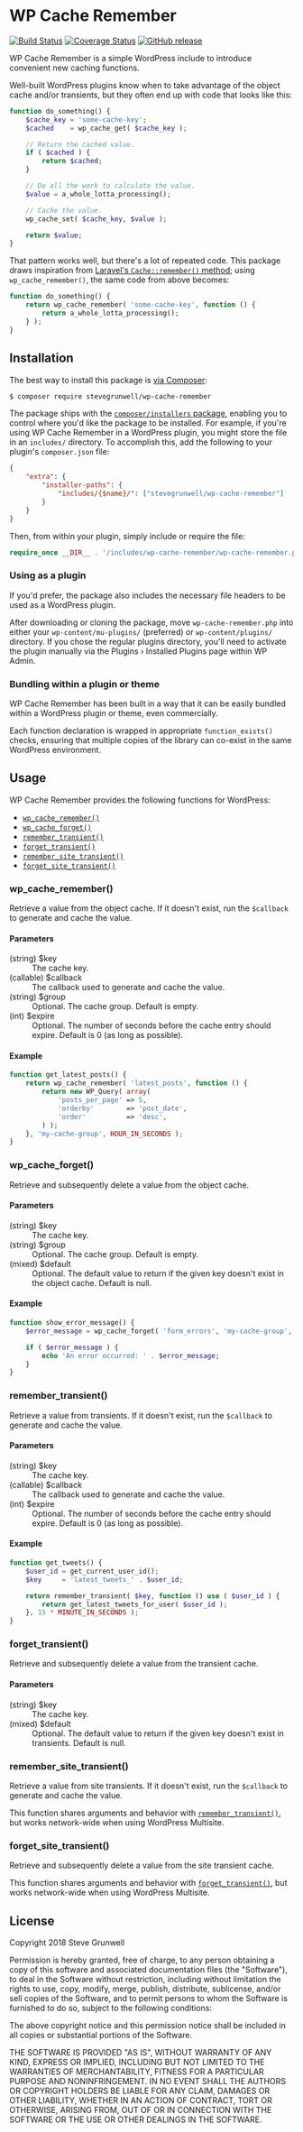 # WP Cache Remember

[![Build Status](https://travis-ci.org/stevegrunwell/wp-cache-remember.svg?branch=develop)](https://travis-ci.org/stevegrunwell/wp-cache-remember)
[![Coverage Status](https://coveralls.io/repos/github/stevegrunwell/wp-cache-remember/badge.svg?branch=develop)](https://coveralls.io/github/stevegrunwell/wp-cache-remember?branch=develop)
[![GitHub release](https://img.shields.io/github/release/stevegrunwell/wp-cache-remember.svg)](https://github.com/stevegrunwell/wp-cache-remember/releases)

WP Cache Remember is a simple WordPress include to introduce convenient new caching functions.

Well-built WordPress plugins know when to take advantage of the object cache and/or transients, but they often end up with code that looks like this:

```php
function do_something() {
    $cache_key = 'some-cache-key';
    $cached    = wp_cache_get( $cache_key );

    // Return the cached value.
    if ( $cached ) {
        return $cached;
    }

    // Do all the work to calculate the value.
    $value = a_whole_lotta_processing();

    // Cache the value.
    wp_cache_set( $cache_key, $value );

    return $value;
}
```

That pattern works well, but there's a lot of repeated code. This package draws inspiration from [Laravel's `Cache::remember()` method](https://laravel.com/docs/5.6/cache#cache-usage); using `wp_cache_remember()`, the same code from above becomes:

```php
function do_something() {
    return wp_cache_remember( 'some-cache-key', function () {
        return a_whole_lotta_processing();
    } );
}
```

## Installation

The best way to install this package is [via Composer](https://getcomposer.org/):

```sh
$ composer require stevegrunwell/wp-cache-remember
```

The package ships with the [`composer/installers` package](https://github.com/composer/installers), enabling you to control where you'd like the package to be installed. For example, if you're using WP Cache Remember in a WordPress plugin, you might store the file in an `includes/` directory. To accomplish this, add the following to your plugin's `composer.json` file:

```json
{
    "extra": {
        "installer-paths": {
            "includes/{$name}/": ["stevegrunwell/wp-cache-remember"]
        }
    }
}
```

Then, from within your plugin, simply include or require the file:

```php
require_once __DIR__ . '/includes/wp-cache-remember/wp-cache-remember.php';
```

### Using as a plugin

If you'd prefer, the package also includes the necessary file headers to be used as a WordPress plugin.

After downloading or cloning the package, move `wp-cache-remember.php` into either your `wp-content/mu-plugins/` (preferred) or `wp-content/plugins/` directory. If you chose the regular plugins directory, you'll need to activate the plugin manually via the Plugins &rsaquo; Installed Plugins page within WP Admin.

### Bundling within a plugin or theme

WP Cache Remember has been built in a way that it can be easily bundled within a WordPress plugin or theme, even commercially.

Each function declaration is wrapped in appropriate `function_exists()` checks, ensuring that multiple copies of the library can co-exist in the same WordPress environment.

## Usage

WP Cache Remember provides the following functions for WordPress:

* [`wp_cache_remember()`](#wp_cache_remember)
* [`wp_cache_forget()`](#wp_cache_forget)
* [`remember_transient()`](#remember_transient)
* [`forget_transient()`](#forget_transient)
* [`remember_site_transient()`](#remember_site_transient)
* [`forget_site_transient()`](#forget_site_transient)

### wp_cache_remember()

Retrieve a value from the object cache. If it doesn't exist, run the `$callback` to generate and cache the value.

#### Parameters

<dl>
    <dt>(string) $key</dt>
    <dd>The cache key.</dd>
    <dt>(callable) $callback</dt>
    <dd>The callback used to generate and cache the value.</dd>
    <dt>(string) $group</dt>
    <dd>Optional. The cache group. Default is empty.</dd>
    <dt>(int) $expire</dt>
    <dd>Optional. The number of seconds before the cache entry should expire. Default is 0 (as long as possible).</dd>
</dl>

#### Example

```php
function get_latest_posts() {
    return wp_cache_remember( 'latest_posts', function () {
        return new WP_Query( array(
            'posts_per_page' => 5,
            'orderby'        => 'post_date',
            'order'          => 'desc',
        ) );
    }, 'my-cache-group', HOUR_IN_SECONDS );
}
```

### wp_cache_forget()

Retrieve and subsequently delete a value from the object cache.

#### Parameters

<dl>
    <dt>(string) $key</dt>
    <dd>The cache key.</dd>
    <dt>(string) $group</dt>
    <dd>Optional. The cache group. Default is empty.</dd>
    <dt>(mixed) $default</dt>
    <dd>Optional. The default value to return if the given key doesn't exist in the object cache. Default is null.</dd>
</dl>

#### Example

```php
function show_error_message() {
    $error_message = wp_cache_forget( 'form_errors', 'my-cache-group', false );

    if ( $error_message ) {
        echo 'An error occurred: ' . $error_message;
    }
}
```

### remember_transient()

Retrieve a value from transients. If it doesn't exist, run the `$callback` to generate and cache the value.

#### Parameters

<dl>
    <dt>(string) $key</dt>
    <dd>The cache key.</dd>
    <dt>(callable) $callback</dt>
    <dd>The callback used to generate and cache the value.</dd>
    <dt>(int) $expire</dt>
    <dd>Optional. The number of seconds before the cache entry should expire. Default is 0 (as long as possible).</dd>
</dl>

#### Example

```php
function get_tweets() {
    $user_id = get_current_user_id();
    $key     = 'latest_tweets_' . $user_id;

    return remember_transient( $key, function () use ( $user_id ) {
        return get_latest_tweets_for_user( $user_id );
    }, 15 * MINUTE_IN_SECONDS );
}
```

### forget_transient()

Retrieve and subsequently delete a value from the transient cache.

#### Parameters

<dl>
    <dt>(string) $key</dt>
    <dd>The cache key.</dd>
    <dt>(mixed) $default</dt>
    <dd>Optional. The default value to return if the given key doesn't exist in transients. Default is null.</dd>
</dl>

### remember_site_transient()

Retrieve a value from site transients. If it doesn't exist, run the `$callback` to generate and cache the value.

This function shares arguments and behavior with [`remember_transient()`](#remember_transient), but works network-wide when using WordPress Multisite.

### forget_site_transient()

Retrieve and subsequently delete a value from the site transient cache.

This function shares arguments and behavior with [`forget_transient()`](#forget_transient), but works network-wide when using WordPress Multisite.

## License

Copyright 2018 Steve Grunwell

Permission is hereby granted, free of charge, to any person obtaining a copy of this software and associated documentation files (the "Software"), to deal in the Software without restriction, including without limitation the rights to use, copy, modify, merge, publish, distribute, sublicense, and/or sell copies of the Software, and to permit persons to whom the Software is furnished to do so, subject to the following conditions:

The above copyright notice and this permission notice shall be included in all copies or substantial portions of the Software.

THE SOFTWARE IS PROVIDED "AS IS", WITHOUT WARRANTY OF ANY KIND, EXPRESS OR IMPLIED, INCLUDING BUT NOT LIMITED TO THE WARRANTIES OF MERCHANTABILITY, FITNESS FOR A PARTICULAR PURPOSE AND NONINFRINGEMENT. IN NO EVENT SHALL THE AUTHORS OR COPYRIGHT HOLDERS BE LIABLE FOR ANY CLAIM, DAMAGES OR OTHER LIABILITY, WHETHER IN AN ACTION OF CONTRACT, TORT OR OTHERWISE, ARISING FROM, OUT OF OR IN CONNECTION WITH THE SOFTWARE OR THE USE OR OTHER DEALINGS IN THE SOFTWARE.
